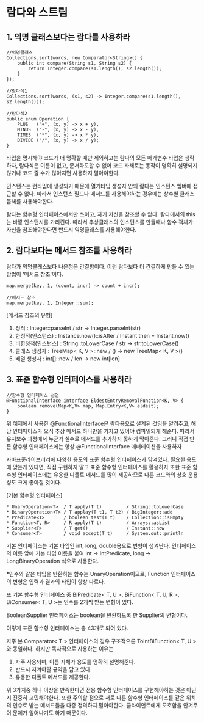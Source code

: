 # 람다와 스트림
## 1. 익명 클래스보다는 람다를 사용하라
    //익명클래스
    Collections.sort(words, new Comparator<String>() {
        public int compare(String s1, String s2) {
            return Integer.compare(s1.length(), s2.length());
        }
    });

    //람다식1
    Collections.sort(words, (s1, s2) -> Integer.compare(s1.length(), s2.length()));

    //람다식2
    public enum Operation {
        PLUS   ("+", (x, y) -> x + y),
        MINUS  ("-", (x, y) -> x - y),
        TIMES  ("*", (x, y) -> x * y),
        DIVIDE ("/", (x, y) -> x / y);
    }

타입을 명시해야 코드가 더 명확할 때만 제외하고는 람다의 모든 매개변수 타입은 생략하자, 람다식은 이름이 없고, 문서화도할 수 없어 코드 자체로는 동작이 명확히 설명되지 않거나 코드 줄 수가 많아지면 사용하지 말아야한다.

인스턴스는 런타임에 생성되기 때문에 열거타입 생성자 안의 람다는 인스턴스 멤버에 접근할 수 없다. 따라서 인스턴스 필드나 메서드를 사용해야하는 경우에는 상수별 클래스 몸체를 사용해야한다.

람다는 함수형 인터페이스에서만 쓰이고, 자기 자신을 참조할 수 없다. 람다에서의 this는 바깥 인스턴시를 가리킨다. 따라서 추상클래스의 인스턴스를 만들때나 함수 객체가 자신을 참조해야한다면 반드시 익명클래스를 사용해야한다.

## 2. 람다보다는 메서드 참조를 사용하라
람다가 익명클래스보다 나은점은 간결함이다. 이런 람다보다 더 간결하게 만들 수 있는 방법이 '메서드 참조'이다. 

    map.merge(key, 1, (count, incr) -> count + incr);

    //메서드 참조
    map.merge(key, 1, Integer::sum);

[메서드 참조의 유형]
1) 정적 : Integer::parseInt / str -> Integer.parseInt(str)
2) 한정적(인스턴스) : Instance.now()::isAfter  / Instant then = Instant.now()
3) 비한정적(인스턴스) : String::toLowerCase / str -> str.toLowerCase()
4) 클래스 생성자 : TreeMap< K, V >::new / () -> new TreeMap< K, V >()
5) 배열 생성자 : int[]::new / len -> new int[len]

## 3. 표준 함수형 인터페이스를 사용하라
    //함수형 인터페이스 선언
    @FunctionalInterface interface EldestEntryRemovalFunction<K, V> {
        boolean remove(Map<K,V> map, Map.Entry<K,V> eldest);
    }

위 예제에서 사용한 @FunctionalInterface은 람다용으로 설계된 것임을 알려주고, 해당 인터페이스가 오직 추상 메서드 하나만을 가지고 있어야 컴파일되게 해준다. 따라서 유지보수 과정에서 누군가 실수로 메서드를 추가하지 못하게 막아준다. 그러니 직접 만든 함수형 인터페이스에는 항상 @FunctionalInterface 애너테이션을 사용하자

자바표준라이브러리에 다양한 용도의 표준 함수형 인터페이스가 담겨있다. 필요한 용도에 맞는게 있다면, 직접 구현하지 말고 표준 함수형 인터페이스를 활용하자 또한 표준 함수형 인터페이스에는 유용한 디폴트 메서드를 많이 제공하므로 다른 코드와의 상호 운용성도 크게 좋아질 것이다.

[기본 함수형 인터페이스]
    
    * UnaryOperation<T>  / T apply(T t)         / String::toLowerCase
    * BinaryOperation<T> / T applay(T t1, T t2) / BigInteger::add
    * Predicate<T>       / boolean test(T t)    / Collection::isEmpty
    * Function<T, R>     / R apply(T t)         / Arrays::asList
    * Supplier<T>        / T get()              / Instant::now
    * Consumer<T>        / void accept(T t)     / System.out::println

기본 인터페이스는 기본 타입인 int, long, double용으로 변형이 생겨난다. 인터페이스의 이름 앞에 기본 타입 이름을 붙여 int -> IntPredicate, long -> LongBinaryOperation 식으로 사용한다.

*인수와 같은 타입을 반환하는 함수는 UnaryOperation이므로, Function 인터페이스의 변형은 입력과 결과의 타입이 항상 다르다.

또 기본 함수형 인터페이스 중 BiPredicate< T, U >, BiFunction< T, U, R >, BiConsumer< T, U >는 인수를 2개씩 받는 변형이 있다.

BooleanSupplier 인터페이스는 boolean을 반환하도록 한 Supplier의 변형이다.

이렇게 표준 함수형 인터페이스는 총 43개로 되어 있다.

자주 본 Comparator< T > 인터페이스의 경우 구조적으론 ToIntBiFunction< T, U >와 동일하다. 하지만 독자적으로 사용하는 이유는
1) 자주 사용되며, 이름 자체가 용도를 명확히 설명해준다.
2) 반드시 지켜야할 규약을 담고 있다.
3) 유용한 디폴트 메서드를 제공한다.

위 3가지중 하나 이상을 만족한다면 전용 함수형 인터페이스를 구현해야하는 것은 아닌지 진중히 고민해야한다.
또한 주의할 점으로 서로 다른 함수형 인터페이스를 같은 위치의 인수로 받는 메서드들을 다중 정의하지 말아야한다. 클라이언트에게 모호함을 안겨주어 문제가 일어나기도 하기 때문이다.
